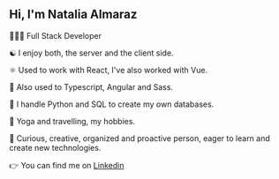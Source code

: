 ## Hi, I'm Natalia Almaraz  

👩🏻‍💻 Full Stack Developer

☯️ I enjoy both, the server and the client side.

⚛️ Used to work with React, I've also worked with Vue.

📲 Also used to Typescript, Angular and Sass.

🔢 I handle Python and SQL to create my own databases.

🚌 Yoga and travelling, my hobbies.

🌟 Curious, creative, organized and proactive person, eager to learn and create new technologies.

👉 You can find me on [Linkedin](www.linkedin.com/in/natalia-almaraz)
